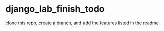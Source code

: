 # django_lab_finish_todo
clone this repo, create a branch, and add the features listed in the readme
